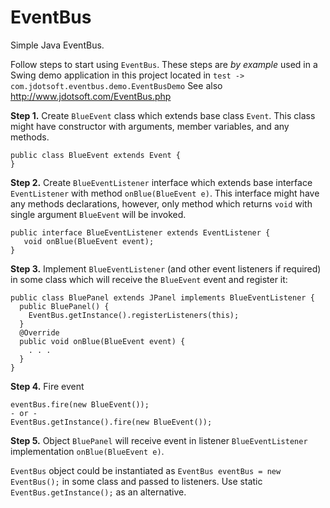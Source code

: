 # EventBus
Simple Java EventBus.

Follow steps to start using `EventBus`.
These steps are *by example* used in a Swing demo application in this project located in `test -> com.jdotsoft.eventbus.demo.EventBusDemo`
See also http://www.jdotsoft.com/EventBus.php

**Step 1.** Create `BlueEvent` class which extends base class `Event`.
This class might have constructor with arguments, member variables, and any methods.

    public class BlueEvent extends Event {
    }

**Step 2.** Create `BlueEventListener` interface which extends base interface `EventListener` with method `onBlue(BlueEvent e)`.
This interface might have any methods declarations, however, only method which returns `void` with single argument `BlueEvent` will be invoked. 

    public interface BlueEventListener extends EventListener {
       void onBlue(BlueEvent event);
    }

**Step 3.** Implement `BlueEventListener` (and other event listeners if required) in some class which will receive the `BlueEvent` event and register it:
    
    public class BluePanel extends JPanel implements BlueEventListener {
      public BluePanel() {
        EventBus.getInstance().registerListeners(this);
      }
      @Override
      public void onBlue(BlueEvent event) {
        . . .
      }
    }

**Step 4.** Fire event

    eventBus.fire(new BlueEvent());
    - or -
    EventBus.getInstance().fire(new BlueEvent());

**Step 5.** Object `BluePanel` will receive event in listener `BlueEventListener` implementation `onBlue(BlueEvent e)`.


`EventBus` object could be instantiated as `EventBus eventBus = new EventBus();` in some class and passed to listeners.
Use static `EventBus.getInstance();` as an alternative.

    

